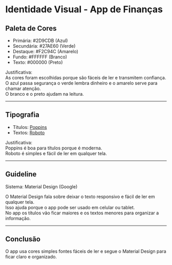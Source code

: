 # Identidade Visual - App de Finanças

##  Paleta de Cores
- Primária: #2D9CDB (Azul)  
- Secundária: #27AE60 (Verde)  
- Destaque: #F2C94C (Amarelo)  
- Fundo: #FFFFFF (Branco)  
- Texto: #000000 (Preto)  

Justificativa:  
As cores foram escolhidas porque são fáceis de ler e transmitem confiança.  
O azul passa segurança o verde lembra dinheiro e o amarelo serve para chamar atenção.  
O branco e o preto ajudam na leitura.

---

##  Tipografia
- Títulos: [Poppins](https://fonts.google.com/specimen/Poppins)  
- Textos: [Roboto](https://fonts.google.com/specimen/Roboto)  

Justificativa:  
Poppins é boa para títulos porque é moderna.  
Roboto é simples e fácil de ler em qualquer tela.

---

##  Guideline
Sistema: Material Design (Google)  

O Material Design fala sobre deixar o texto responsivo e fácil de ler em qualquer tela.  
Isso ajuda porque o app pode ser usado em celular ou tablet.  
No app os títulos vão ficar maiores e os textos menores para organizar a informação.

---

##  Conclusão
O app usa cores simples fontes fáceis de ler e segue o Material Design para ficar claro e organizado.
